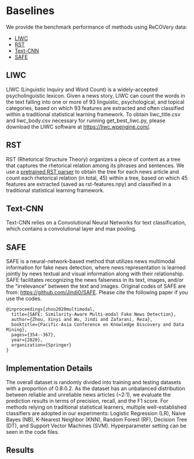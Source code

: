 # Baselines
We provide the benchmark performance of methods using ReCOVery data:
- [LIWC](https://repositories.lib.utexas.edu/bitstream/handle/2152/31333/LIWC2015_LanguageManual.pdf?Sequence=3)
- [RST](https://www.aclweb.org/anthology/P14-1002.pdf)
- [Text-CNN](https://www.aclweb.org/anthology/D14-1181.pdf)
- [SAFE](https://arxiv.org/pdf/2003.04981.pdf)

## LIWC
LIWC (Linguistic Inquiry and Word Count) is a widely-accepted psycholinguistic lexicon. Given a news story, LIWC can count the words in the text falling into one or more of 93 linguistic, psychological, and topical categories, based on which 93 features are extracted and often classified within a traditional statistical learning framework. To obtain liwc_title.csv and liwc_body.csv necessary for running get_best_liwc.py, please download the LIWC software at https://liwc.wpengine.com/.

## RST
RST (Rhetorical Structure Theory) organizes a piece of content as a tree that captures the rhetorical relation among its phrases and sentences. We use a [pretrained RST parser](https://github.com/jiyfeng/DPLP}) to obtain the tree for each news article and count each rhetorical relation (in total, 45) within a tree, based on which 45 features are extracted (saved as rst-features.npy) and classified in a traditional statistical learning framework.

## Text-CNN
Text-CNN relies on a Convolutional Neural Networks for text classification, which contains a convolutional layer and max pooling.

## SAFE
SAFE is a neural-network-based method that utilizes news multimodal information for fake news detection, where news representation is learned jointly by news textual and visual information along with their relationship. SAFE facilitates recognizing the news falseness in its text, images, and/or the "irrelevance" between the text and images. Original codes of SAFE are from: https://github.com/Jindi0/SAFE. Please cite the following paper if you use the codes.
```
@inproceedings{zhou2020multimodal,
  title={SAFE: Similarity-Aware Multi-modal Fake News Detection},
  author={Zhou, Xinyi and Wu, Jindi and Zafarani, Reza},
  booktitle={Pacific-Asia Conference on Knowledge Discovery and Data Mining},
  pages={354--367},
  year={2020},
  organization={Springer}
}
```

## Implementation Details
The overall dataset is randomly divided into training and testing datasets with a proportion of 0.8:0.2. As the dataset has an unbalanced distribution between reliable and unreliable news articles (~2:1), we evaluate the prediction results in terms of precision, recall, and the F1 score. For methods relying on traditional statistical learners, multiple well-established classifiers are adopted in our experiments: Logistic Regression (LR), Naive Bayes (NB), K-Nearest Neighbor (KNN), Random Forest (RF), Decision Tree (DT), and Support Vector Machines (SVM). Hyperparameter setting can be seen in the code files.

## Results



